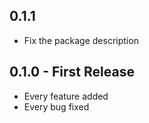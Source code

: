 ## 0.1.1
* Fix the package description

## 0.1.0 - First Release
* Every feature added
* Every bug fixed
